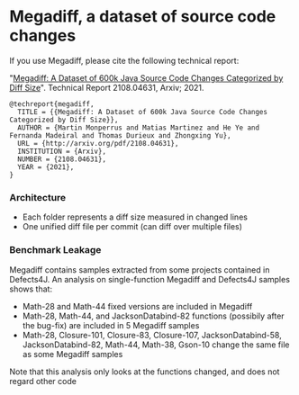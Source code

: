 # Megadiff, a dataset of source code changes


If you use Megadiff, please cite the following technical report:

"[Megadiff: A Dataset of 600k Java Source Code Changes Categorized by Diff Size](http://arxiv.org/pdf/2108.04631)". Technical Report 2108.04631, Arxiv; 2021. 

```
@techreport{megadiff,
  TITLE = {{Megadiff: A Dataset of 600k Java Source Code Changes Categorized by Diff Size}},
  AUTHOR = {Martin Monperrus and Matias Martinez and He Ye and Fernanda Madeiral and Thomas Durieux and Zhongxing Yu},
  URL = {http://arxiv.org/pdf/2108.04631},
  INSTITUTION = {Arxiv},
  NUMBER = {2108.04631},
  YEAR = {2021},
}
```

### Architecture

- Each folder represents a diff size measured in changed lines
- One unified diff file per commit (can diff over multiple files)


### Benchmark Leakage

Megadiff contains samples extracted from some projects contained in Defects4J.
An analysis on single-function Megadiff and Defects4J samples shows that:
- Math-28 and Math-44 fixed versions are included in Megadiff
- Math-28, Math-44, and JacksonDatabind-82 functions (possibily after the bug-fix) are included in 5 Megadiff samples
- Math-28, Closure-101, Closure-83, Closure-107, JacksonDatabind-58, JacksonDatabind-82, Math-44, Math-38, Gson-10 change the same file as some Megadiff samples

Note that this analysis only looks at the functions changed, and does not regard other code
